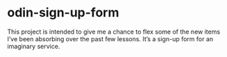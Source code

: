 # odin-sign-up-form
This project is intended to give me a chance to flex some of the new items I’ve been absorbing over the past few lessons. It’s a sign-up form for an imaginary service.
